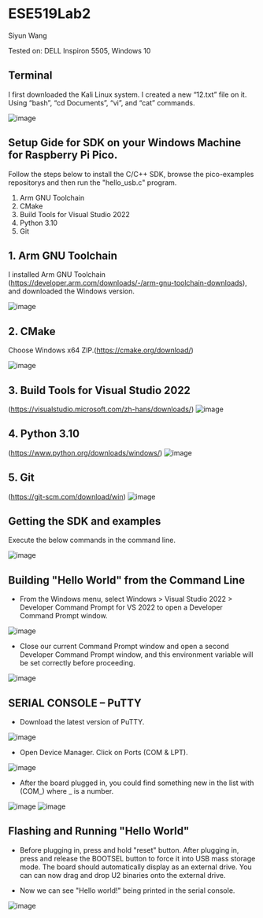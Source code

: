 # ESE519Lab2
Siyun Wang

Tested on: DELL Inspiron 5505, Windows 10

## Terminal
I first downloaded the Kali Linux system. I created a new “12.txt” file on it. Using “bash”, “cd Documents”, “vi”, and “cat” commands.

![image](https://user-images.githubusercontent.com/113930091/194969108-ba7c28d8-4371-4cb9-976c-ba4986e36c51.png)

## Setup Gide for SDK on your Windows Machine for Raspberry Pi Pico.
Follow the steps below to install the C/C++ SDK, browse the pico-examples repositorys and then run the "hello_usb.c" program.

1. Arm GNU Toolchain
2. CMake
3. Build Tools for Visual Studio 2022
4. Python 3.10
5. Git

## 1. Arm GNU Toolchain
I installed Arm GNU Toolchain (https://developer.arm.com/downloads/-/arm-gnu-toolchain-downloads), and downloaded the Windows version.

![image](https://user-images.githubusercontent.com/113930091/194969871-b0663edd-a1b7-4cfe-9109-d2924d1b1b71.png)


## 2. CMake
Choose Windows x64 ZIP.(https://cmake.org/download/)

![image](https://user-images.githubusercontent.com/113930091/194970085-8986309e-7285-40b9-a8d9-d7d390ed56f2.png)

## 3. Build Tools for Visual Studio 2022
(https://visualstudio.microsoft.com/zh-hans/downloads/)
![image](https://user-images.githubusercontent.com/113930091/194970335-a58f8ea6-cb52-49e8-90d6-597064674835.png)

## 4. Python 3.10
(https://www.python.org/downloads/windows/)
![image](https://user-images.githubusercontent.com/113930091/194970578-7100e27c-819b-4fa2-a82c-e17b23e91d14.png)

## 5. Git
(https://git-scm.com/download/win)
![image](https://user-images.githubusercontent.com/113930091/194970740-5ab91d2e-aacb-4570-a4e4-9e0dea8bfdce.png)


## Getting the SDK and examples
Execute the below commands in the command line.

![image](https://user-images.githubusercontent.com/113930091/194971075-f1e47f75-1b14-4402-8e20-4f64a8d1e5ba.png)

##  Building "Hello World" from the Command Line
- From the Windows menu, select Windows > Visual Studio 2022 > Developer Command Prompt for VS 2022 to open a Developer Command Prompt window.

![image](https://user-images.githubusercontent.com/113930091/194971937-63516c17-8d44-4bc1-9444-9af56b5c50e3.png)

- Close our current Command Prompt window and open a second Developer Command Prompt window, and this environment variable will be set correctly before proceeding.

![image](https://user-images.githubusercontent.com/113930091/194972227-4c27772b-81e4-4b3f-b5c4-c6d664571209.png)


## SERIAL CONSOLE – PuTTY
- Download the latest version of PuTTY.

![image](https://user-images.githubusercontent.com/113930091/194973213-a103e311-c415-46f1-9530-b4ccb7affe04.png)

- Open Device Manager. Click on Ports (COM & LPT).

 ![image](https://user-images.githubusercontent.com/113930091/194973529-8b40bc4f-8b80-48f7-a61d-4f8d245c0e9a.png)
 
- After the board plugged in, you could find something new in the list with (COM_) where _ is a number.

 ![image](https://user-images.githubusercontent.com/113930091/194974140-9bec9b2f-9cbf-42b0-b394-939a290509c8.png)
 ![image](https://user-images.githubusercontent.com/113930091/194975418-915e11eb-2bd6-4b1e-aab7-280279866185.png)

## Flashing and Running "Hello World"
- Before plugging in, press and hold "reset" button. After plugging in, press and release the BOOTSEL button to force it into USB mass storage mode. The board should automatically display as an external drive. You can can now drag and drop U2 binaries onto the external drive.

- Now we can see "Hello world!" being printed in the serial console.

![image](https://user-images.githubusercontent.com/113930091/194976249-8778978b-d556-447c-9ea9-3e233cbec232.png)

